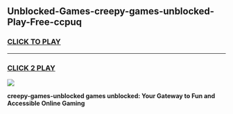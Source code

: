 
## Unblocked-Games-creepy-games-unblocked-Play-Free-ccpuq
<h3>
<a href="https://premium76.site?title=creepy-games-unblocked&ref=23A">CLICK TO PLAY</a></h3>
<hr>

<h3>
<a href="https://premium76.site?title=creepy-games-unblocked&ref=23A">CLICK 2 PLAY</a>
  
</h3>

<a href="https://premium76.site?title=creepy-games-unblocked&ref=23A"><img src="https://clearcache.store/games.png"></a>


**creepy-games-unblocked games unblocked: Your Gateway to Fun and Accessible Online Gaming**
